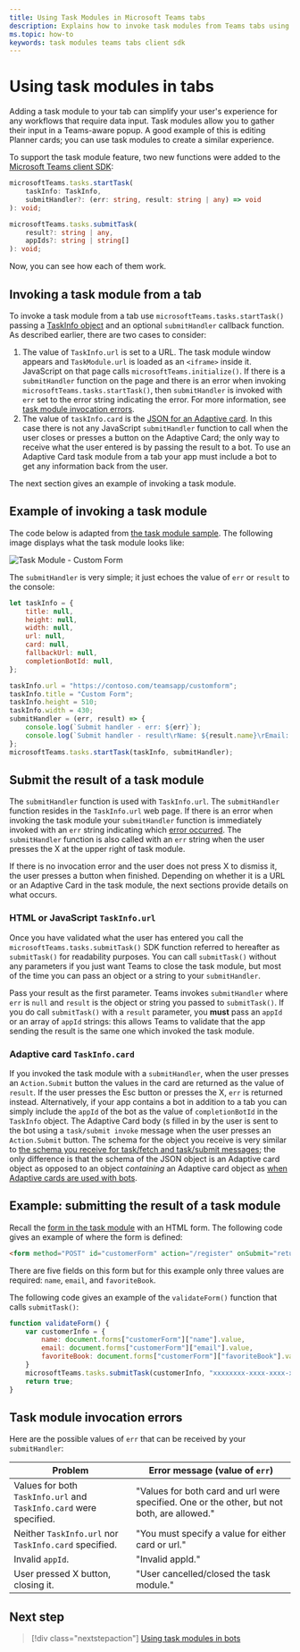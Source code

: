 ```yaml
---
title: Using Task Modules in Microsoft Teams tabs
description: Explains how to invoke task modules from Teams tabs using the Microsoft Teams client SDK.
ms.topic: how-to
keywords: task modules teams tabs client sdk
---
```


# Using task modules in tabs

Adding a task module to your tab can simplify your user's experience for any workflows that require data input. Task modules allow you to gather their input in a Teams-aware popup. A good example of this is editing Planner cards; you can use task modules to create a similar experience.

To support the task module feature, two new functions were added to the [Microsoft Teams client SDK](/javascript/api/overview/msteams-client):

```typescript
microsoftTeams.tasks.startTask(
    taskInfo: TaskInfo,
    submitHandler?: (err: string, result: string | any) => void
): void;

microsoftTeams.tasks.submitTask(
    result?: string | any,
    appIds?: string | string[]
): void;
```

Now, you can see how each of them work.

## Invoking a task module from a tab

To invoke a task module from a tab use `microsoftTeams.tasks.startTask()` passing a [TaskInfo object](~/task-modules-and-cards/task-modules/invoking-task-modules.md#the-taskinfo-object) and an optional `submitHandler` callback function. As described earlier, there are two cases to consider:

1. The value of `TaskInfo.url` is set to a URL. The task module window appears and `TaskModule.url` is loaded as an `<iframe>` inside it. JavaScript on that page calls `microsoftTeams.initialize()`. If there is a `submitHandler` function on the page and there is an error when invoking `microsoftTeams.tasks.startTask()`, then `submitHandler` is invoked with `err` set to the error string indicating the error. For more information, see [task module invocation errors](#task-module-invocation-errors).
1. The value of `taskInfo.card` is the [JSON for an Adaptive card](~/task-modules-and-cards/task-modules/invoking-task-modules.md#adaptive-card-or-adaptive-card-bot-card-attachment). In this case there is not any JavaScript `submitHandler` function to call when the user closes or presses a button on the Adaptive Card; the only way to receive what the user entered is by passing the result to a bot. To use an Adaptive Card task module from a tab your app must include a bot to get any information back from the user. 
 
The next section gives an example of invoking a task module.

## Example of invoking a task module

The code below is adapted from [the task module sample](~/task-modules-and-cards/task-modules/invoking-task-modules.md#code-sample). The following image displays what the task module looks like:

![Task Module - Custom Form](~/assets/images/task-module/task-module-custom-form.png)

The `submitHandler` is very simple; it just echoes the value of `err` or `result` to the console:

```javascript
let taskInfo = {
    title: null,
    height: null,
    width: null,
    url: null,
    card: null,
    fallbackUrl: null,
    completionBotId: null,
};

taskInfo.url = "https://contoso.com/teamsapp/customform";
taskInfo.title = "Custom Form";
taskInfo.height = 510;
taskInfo.width = 430;
submitHandler = (err, result) => {
    console.log(`Submit handler - err: ${err}`);
    console.log(`Submit handler - result\rName: ${result.name}\rEmail: ${result.email}\rFavorite book: ${result.favoriteBook}`);
};
microsoftTeams.tasks.startTask(taskInfo, submitHandler);
```

## Submit the result of a task module

The `submitHandler` function is used with `TaskInfo.url`. The `submitHandler` function resides in the `TaskInfo.url` web page. If there is an error when invoking the task module your `submitHandler` function is immediately invoked with an `err` string indicating which [error occurred](#task-module-invocation-errors). The `submitHandler` function is also called with an `err` string when the user presses the X at the upper right of task module.

If there is no invocation error and the user does not press X to dismiss it, the user presses a button when finished. Depending on whether it is a URL or an Adaptive Card in the task module, the next sections provide details on what occurs.

### HTML or JavaScript `TaskInfo.url`

Once you have validated what the user has entered you call the `microsoftTeams.tasks.submitTask()` SDK function referred to hereafter as `submitTask()` for readability purposes. You can call `submitTask()` without any parameters if you just want Teams to close the task module, but most of the time you can pass an object or a string to your `submitHandler`.

Pass your result as the first parameter. Teams invokes `submitHandler` where `err` is `null` and `result` is the object or string you passed to `submitTask()`. If you do call `submitTask()` with a `result` parameter, you **must** pass an `appId` or an array of `appId` strings: this allows Teams to validate that the app sending the result is the same one which invoked the task module.

### Adaptive card `TaskInfo.card`

If you invoked the task module with a `submitHandler`, when the user presses an `Action.Submit` button the values in the card are returned as the value of `result`. If the user presses the Esc button or presses the X, `err` is returned instead. Alternatively, if your app contains a bot in addition to a tab you can simply include the `appId` of the bot as the value of `completionBotId` in the `TaskInfo` object. The Adaptive Card body (s filled in by the user is sent to the bot using a `task/submit invoke` message when the user presses an `Action.Submit` button. The schema for the object you receive is very similar to [the schema you receive for task/fetch and task/submit messages](~/task-modules-and-cards/task-modules/task-modules-bots.md#payload-of-taskfetch-and-tasksubmit-messages); the only difference is that the schema of the JSON object is an Adaptive card object as opposed to an object *containing* an Adaptive card object as [when Adaptive cards are used with bots](~/task-modules-and-cards/task-modules/task-modules-bots.md#payload-of-taskfetch-and-tasksubmit-messages).

## Example: submitting the result of a task module

Recall the [form in the task module](#example-invoking-a-task-module) with an HTML form. The following code gives an example of where the form is defined:

```html
<form method="POST" id="customerForm" action="/register" onSubmit="return validateForm()">
```

There are five fields on this form but for this example only three values are required: `name`, `email`, and `favoriteBook`.

The following code gives an example of the `validateForm()` function that calls `submitTask()`:

```javascript
function validateForm() {
    var customerInfo = {
        name: document.forms["customerForm"]["name"].value,
        email: document.forms["customerForm"]["email"].value,
        favoriteBook: document.forms["customerForm"]["favoriteBook"].value
    }
    microsoftTeams.tasks.submitTask(customerInfo, "xxxxxxxx-xxxx-xxxx-xxxx-xxxxxxxxxxxx");
    return true;
}
```

## Task module invocation errors

Here are the possible values of `err` that can be received by your `submitHandler`:

| Problem | Error message (value of `err`) |
| ------- | ------------------------------ |
| Values for both `TaskInfo.url` and `TaskInfo.card` were specified. | "Values for both card and url were specified. One or the other, but not both, are allowed." |
| Neither `TaskInfo.url` nor `TaskInfo.card` specified. | "You must specify a value for either card or url." |
| Invalid `appId`. | "Invalid appId." |
| User pressed X button, closing it. | "User cancelled/closed the task module." |

## Next step

> [!div class="nextstepaction"]
> [Using task modules in bots](~/task-modules-and-cards/task-modules/task-modules-bots.md)